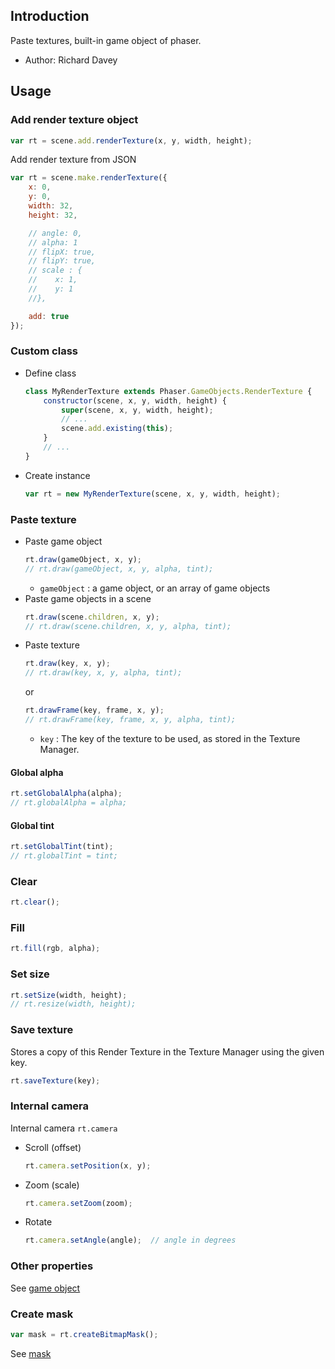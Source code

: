 ## Introduction

Paste textures, built-in game object of phaser.

- Author: Richard Davey

## Usage

### Add render texture object

```javascript
var rt = scene.add.renderTexture(x, y, width, height);
```

Add render texture from JSON

```javascript
var rt = scene.make.renderTexture({
    x: 0,
    y: 0,
    width: 32,
    height: 32,

    // angle: 0,
    // alpha: 1
    // flipX: true,
    // flipY: true,
    // scale : {
    //    x: 1,
    //    y: 1
    //},

    add: true
});
```

### Custom class

- Define class
    ```javascript
    class MyRenderTexture extends Phaser.GameObjects.RenderTexture {
        constructor(scene, x, y, width, height) {
            super(scene, x, y, width, height);
            // ...
            scene.add.existing(this);
        }
        // ...
    }
    ```
- Create instance
    ```javascript
    var rt = new MyRenderTexture(scene, x, y, width, height);
    ```

### Paste texture

- Paste game object
   ```javascript
   rt.draw(gameObject, x, y);
   // rt.draw(gameObject, x, y, alpha, tint);
   ```
   - `gameObject` : a game object, or an array of game objects
- Paste game objects in a scene
   ```javascript
   rt.draw(scene.children, x, y);
   // rt.draw(scene.children, x, y, alpha, tint);
   ```
- Paste texture
   ```javascript
   rt.draw(key, x, y);
   // rt.draw(key, x, y, alpha, tint);
   ```
   or
   ```javascript
   rt.drawFrame(key, frame, x, y);
   // rt.drawFrame(key, frame, x, y, alpha, tint);
   ```
   - `key` : The key of the texture to be used, as stored in the Texture Manager.

#### Global alpha

```javascript
rt.setGlobalAlpha(alpha);
// rt.globalAlpha = alpha;
```

#### Global tint

```javascript
rt.setGlobalTint(tint);
// rt.globalTint = tint;
```

### Clear

```javascript
rt.clear();
```

### Fill

```javascript
rt.fill(rgb, alpha);
```

### Set size

```javascript
rt.setSize(width, height);
// rt.resize(width, height);
```

### Save texture

Stores a copy of this Render Texture in the Texture Manager using the given key.

```javascript
rt.saveTexture(key);
```

### Internal camera

Internal camera `rt.camera`

- Scroll (offset)
   ```javascript
   rt.camera.setPosition(x, y);
   ```
- Zoom (scale)
   ```javascript
   rt.camera.setZoom(zoom);
   ```
- Rotate
   ```javascript
   rt.camera.setAngle(angle);  // angle in degrees
   ```

### Other properties

See [game object](gameobject.md)

### Create mask

```javascript
var mask = rt.createBitmapMask();
```

See [mask](mask.md)